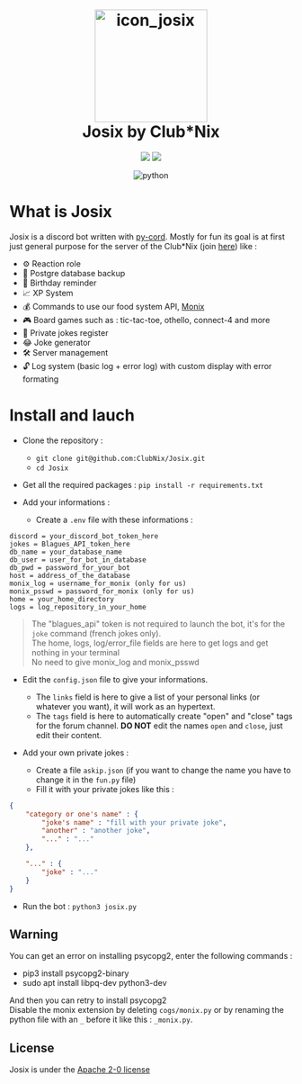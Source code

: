 

<h1 align="center">
  <img src="https://cdn.discordapp.com/attachments/933118079028826145/951590071948177488/josix.png" alt="icon_josix"  height="200" width="200">
  <br>
  Josix by Club*Nix
  <br>
</h1>

<p align="center">
  <a href="https://www.clubnix.fr/" alt="Club*Nix"><img src="https://img.shields.io/badge/A_project-Club*Nix-informational"/></a>
  <a href="https://github.com/ClubNix/Josix/blob/master/LICENSE" alt="apache"><img src="https://img.shields.io/badge/Apache-2.0-green" /></a>
</p>

<p align="center">
  <img src="https://img.shields.io/badge/python-3.9+-blue" alt="python"/>
</p>

# What is Josix

Josix is a discord bot written with [py-cord](https://pypi.org/project/py-cord/). Mostly for fun its goal is at first just general purpose for the server of the Club\*Nix (join [here](https://discord.gg/PX7ceVqQkj)) like :
- ⚙️ Reaction role 
- 💾 Postgre database backup
- 🎂 Birthday reminder
- 📈 XP System
- 💰 Commands to use our food system API, [Monix](https://github.com/ClubNix/monix-2.0)
- 🎮 Board games such as : tic-tac-toe, othello, connect-4 and more
- 🧠 Private jokes register
- 😂 Joke generator
- 🛠️ Server management
- 🔓 Log system (basic log + error log) with custom display with error formating


# Install and lauch 
- Clone the repository :
  - `git clone git@github.com:ClubNix/Josix.git`
  - `cd Josix`

- Get all the required packages :
`pip install -r requirements.txt`

- Add your informations :
	- Create a `.env` file with these informations :
```
discord = your_discord_bot_token_here
jokes = Blagues_API_token_here
db_name = your_database_name
db_user = user_for_bot_in_database
db_pwd = password_for_your_bot
host = address_of_the_database
monix_log = username_for_monix (only for us)
monix_psswd = password_for_monix (only for us)
home = your_home_directory
logs = log_repository_in_your_home
```

> The "blagues_api" token is not required to launch the bot, it's for the `joke` command (french jokes only). <br>
> The home, logs, log/error_file fields are here to get logs and get nothing in your terminal <br>
> No need to give monix_log and monix_psswd

- Edit the `config.json` file to give your informations.
  - The `links` field is here to give a list of your personal links (or whatever you want), it will work as an hypertext.
  - The `tags` field is here to automatically create "open" and "close" tags for the forum channel. **DO NOT** edit the names `open` and `close`, just edit their content. 

- Add your own private jokes :
	- Create a file `askip.json` (if you want to change the name you have to change it in the `fun.py` file)
	- Fill it with your private jokes like this :

```json
{
	"category or one's name" : {
		"joke's name" : "fill with your private joke",
		"another" : "another joke",
		"..." : "..."
	},

	"..." : {
		"joke" : "..."
	}
}
```

- Run the bot :
`python3 josix.py`


## Warning
You can get an error on installing psycopg2, enter the following commands :
- pip3 install psycopg2-binary
- sudo apt install libpq-dev python3-dev

And then you can retry to install psycopg2
<br>
Disable the monix extension by deleting `cogs/monix.py` or by renaming the python file with an `_` before it like this : `_monix.py`.

## License
Josix is under the [Apache 2-0 license](https://github.com/ClubNix/Josix/blob/master/LICENSE)
